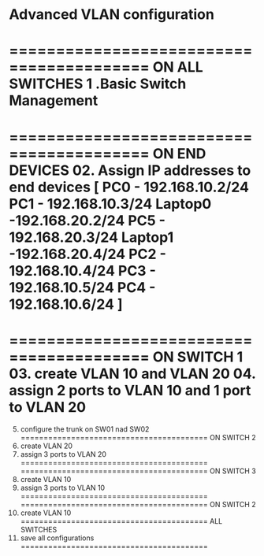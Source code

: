 # Advanced VLAN configuration

=========================================
ON ALL SWITCHES
1 .Basic Switch Management
=========================================


=========================================
ON END DEVICES
02. Assign IP addresses to end devices
[ 
PC0 - 192.168.10.2/24
PC1 - 192.168.10.3/24
Laptop0 -192.168.20.2/24
PC5 - 192.168.20.3/24
Laptop1 -192.168.20.4/24
PC2 - 192.168.10.4/24
PC3 - 192.168.10.5/24
PC4 - 192.168.10.6/24 
]
=========================================
=========================================
ON SWITCH 1
03. create VLAN 10 and VLAN 20
04. assign 2 ports to VLAN 10 and 1 port to VLAN 20
=========================================
05. configure the trunk on SW01 nad SW02
=========================================
ON SWITCH 2
06. create VLAN 20
07. assign 3 ports to VLAN 20
=========================================
=========================================
ON SWITCH 3
08. create VLAN 10
09. assign 3 ports to VLAN 10
=========================================
=========================================
ON SWITCH 2
10. create VLAN 10
=========================================
ALL SWITCHES
10. save all configurations
=========================================





